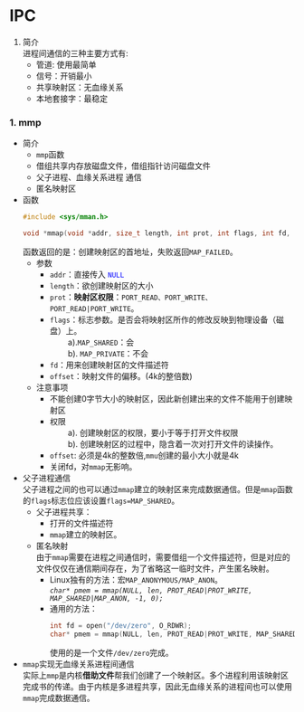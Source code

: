 # IPC

1. 简介  
   进程间通信的三种主要方式有:
    + 管道: 使用最简单
    + 信号：开销最小
    + 共享映射区：无血缘关系
    + 本地套接字：最稳定

### 1. mmp
+ 简介
    + `mmp`函数
    + 借组共享内存放磁盘文件，借组指针访问磁盘文件
    + 父子进程、血缘关系进程 通信
    + 匿名映射区
+ 函数
    ```c
    #include <sys/mman.h>
    
    void *mmap(void *addr, size_t length, int prot, int flags, int fd, off_t offset);
    ```
    函数返回的是：创建映射区的首地址，失败返回`MAP_FAILED`。
    + 参数
        + `addr`：直接传入 <font color=blue>`NULL`</font>
        + `length`：欲创建映射区的大小
        + `prot`：**映射区权限**：`PORT_READ、PORT_WRITE、PORT_READ|PORT_WRITE`。
        + `flags`：标志参数。是否会将映射区所作的修改反映到物理设备（磁盘）上。    
            &emsp;&emsp; a).`MAP_SHARED`：会     
            &emsp;&emsp; b). `MAP_PRIVATE`：不会  
        + `fd`：用来创建映射区的文件描述符
        + `offset`：映射文件的偏移。(4k的整倍数)
    + 注意事项  
        + 不能创建0字节大小的映射区，因此新创建出来的文件不能用于创建映射区
        + 权限  
            &emsp;&emsp; a). 创建映射区的权限，要小于等于打开文件权限  
            &emsp;&emsp; b). 创建映射区的过程中，隐含着一次对打开文件的读操作。  
        + `offset`: 必须是4k的整数倍,`mmu`创建的最小大小就是4k
        + 关闭fd，对`mmap`无影响。
+ 父子进程通信  
    父子进程之间的也可以通过`mmap`建立的映射区来完成数据通信。但是`mmap`函数的`flags`标志位应该设置`flags=MAP_SHARED`。
    + 父子进程共享：  
        + 打开的文件描述符  
        + `mmap`建立的映射区。
    + 匿名映射  
        由于`mmap`需要在进程之间通信时，需要借组一个文件描述符，但是对应的文件仅仅在通信期间存在，为了省略这一临时文件，产生匿名映射。  
        + Linux独有的方法：宏`MAP_ANONYMOUS/MAP_ANON`。  
       *`char* pmem = mmap(NULL, len, PROT_READ|PROT_WRITE, MAP_SHARED|MAP_ANON, -1, 0);`*
        + 通用的方法：  
            ```c
            int fd = open("/dev/zero", O_RDWR);
            char* pmem = mmap(NULL, len, PROT_READ|PROT_WRITE, MAP_SHARED, fd, 0);  
            ```
             使用的是一个文件`/dev/zero`完成。
+ `mmap`实现无血缘关系进程间通信  
实际上`mmp`是内核**借助文件**帮我们创建了一个映射区。多个进程利用该映射区完成书的传递。由于内核是多进程共享，因此无血缘关系的进程间也可以使用`mmap`完成数据通信。
